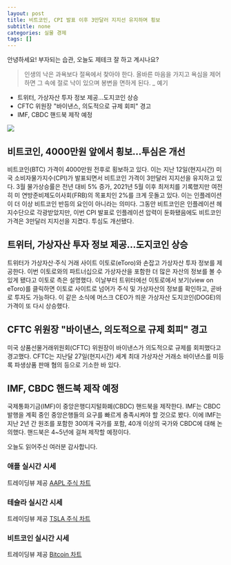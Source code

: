 ```yaml
---
layout: post
title: 비트코인, CPI 발표 이후 3만달러 지지선 유지하며 횡보
subtitle: none
categories: 실물 경제
tags: []
---
```


안녕하세요! 부자되는 습관, 오늘도 제테크 잘 하고 계시나요?

> 인생의 낙은 과욕보다 절욕에서 찾아야 한다. 올바른 마음을 가지고 욕심을 제어하면 그 속에 절로 낙이 있으며 봉변을 면하게 된다. _ 예기



- 트위터, 가상자산 투자 정보 제공…도지코인 상승
- CFTC 위원장 "바이낸스, 의도적으로 규제 회피" 경고
- IMF, CBDC 핸드북 제작 예정



![](https://source.unsplash.com/800x450/?luxury)

##  비트코인, 4000만원 앞에서 횡보…투심은 개선

비트코인(BTC) 가격이 4000만원 전후로 횡보하고 있다. 이는 지난 12일(현지시간) 미국 소비자물가지수(CPI)가 발표되면서 비트코인 가격이 3만달러 지지선을 유지하고 있다. 3월 물가상승률은 전년 대비 5% 증가, 2021년 5월 이후 최저치를 기록했지만 여전히 미 연방준비제도이사회(FRB)의 목표치인 2%를 크게 웃돌고 있다. 이는 인플레이션이 더 이상 비트코인 반등의 요인이 아니라는 의미다. 그동안 비트코인은 인플레이션 헤지수단으로 각광받았지만, 이번 CPI 발표로 인플레이션 압력이 둔화됐음에도 비트코인 가격은 3만달러 지지선을 지켰다. 투심도 개선됐다. 

## 트위터, 가상자산 투자 정보 제공…도지코인 상승

트위터가 가상자산·주식 거래 사이트 이토로(eToro)와 손잡고 가상자산 투자 정보를 제공한다. 이번 이토로와의 파트너십으로 가상자산을 포함한 더 많은 자산의 정보를 볼 수 있게 됐다고 이토로 측은 설명했다. 이날부터 트위터에선 이토로에서 보기(view on eToro)를 클릭하면 이토로 사이트로 넘어가 주식 및 가상자산의 정보를 확인하고, 곧바로 투자도 가능하다. 이 같은 소식에 머스크 CEO가 띄운 가상자산 도지코인(DOGE)의 가격이 또 다시 상승했다.

## CFTC 위원장 "바이낸스, 의도적으로 규제 회피" 경고

미국 상품선물거래위원회(CFTC) 위원장이 바이낸스가 의도적으로 규제를 회피했다고 경고했다. CFTC는 지난달 27일(현지시간) 세계 최대 가상자산 거래소 바이낸스를 미등록 파생상품 판매 혐의 등으로 기소한 바 있다.

## IMF, CBDC 핸드북 제작 예정

국제통화기금(IMF)이 중앙은행디지털화폐(CBDC) 핸드북을 제작한다. IMF는 CBDC 발행을 계획 중인 중앙은행들의 요구를 빠르게 충족시켜야 할 것으로 봤다. 이에 IMF는 지난 2년 간 원조를 포함한 30여개 국가를 포함, 40개 이상의 국가와 CBDC에 대해 논의했다. 핸드북은 4~5년에 걸쳐 제작할 예정이다.

오늘도 읽어주신 여러분 감사합니다.

### 애플 실시간 시세


<!-- TradingView Widget BEGIN -->
<div class="tradingview-widget-container">
  <div id="tradingview_6a264"></div>
  <div class="tradingview-widget-copyright">트레이딩뷰 제공 <a href="https://kr.tradingview.com/symbols/NASDAQ-AAPL/" rel="noopener" target="_blank"><span class="blue-text">AAPL 주식 차트</span></a></div>
  <script type="text/javascript" src="https://s3.tradingview.com/tv.js"></script>
  <script type="text/javascript">
  new TradingView.widget(
  {
  "autosize": true,
  "symbol": "NASDAQ:AAPL",
  "interval": "D",
  "timezone": "Asia/Seoul",
  "theme": "light",
  "style": "1",
  "locale": "kr",
  "toolbar_bg": "#f1f3f6",
  "enable_publishing": false,
  "hide_top_toolbar": true,
  "hide_legend": true,
  "save_image": false,
  "container_id": "tradingview_6a264"
}
  );
  </script>
</div>
<!-- TradingView Widget END -->


### 테슬라 실시간 시세


<!-- TradingView Widget BEGIN -->
<div class="tradingview-widget-container">
  <div id="tradingview_39d77"></div>
  <div class="tradingview-widget-copyright">트레이딩뷰 제공 <a href="https://kr.tradingview.com/symbols/NASDAQ-TSLA/" rel="noopener" target="_blank"><span class="blue-text">TSLA 주식 차트</span></a></div>
  <script type="text/javascript" src="https://s3.tradingview.com/tv.js"></script>
  <script type="text/javascript">
  new TradingView.widget(
  {
  "autosize": true,
  "symbol": "NASDAQ:TSLA",
  "interval": "D",
  "timezone": "Asia/Seoul",
  "theme": "light",
  "style": "1",
  "locale": "kr",
  "toolbar_bg": "#f1f3f6",
  "enable_publishing": false,
  "hide_top_toolbar": true,
  "hide_legend": true,
  "save_image": false,
  "container_id": "tradingview_39d77"
}
  );
  </script>
</div>
<!-- TradingView Widget END -->


### 비트코인 실시간 시세


<!-- TradingView Widget BEGIN -->
<div class="tradingview-widget-container">
  <div id="tradingview_3f91e"></div>
  <div class="tradingview-widget-copyright">트레이딩뷰 제공 <a href="https://kr.tradingview.com/symbols/BTCUSD/?exchange=BITSTAMP" rel="noopener" target="_blank"><span class="blue-text">Bitcoin 차트</span></a></div>
  <script type="text/javascript" src="https://s3.tradingview.com/tv.js"></script>
  <script type="text/javascript">
  new TradingView.widget(
  {
  "autosize": true,
  "symbol": "BITSTAMP:BTCUSD",
  "interval": "D",
  "timezone": "Asia/Seoul",
  "theme": "light",
  "style": "1",
  "locale": "kr",
  "toolbar_bg": "#f1f3f6",
  "enable_publishing": false,
  "hide_top_toolbar": true,
  "hide_legend": true,
  "save_image": false,
  "container_id": "tradingview_3f91e"
}
  );
  </script>
</div>
<!-- TradingView Widget END -->


